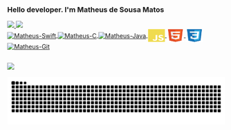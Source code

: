### Hello developer. I'm Matheus de Sousa Matos 
<div>
  <a href="https://github.com/Matheus-Sousa-Matos">
  <img height="180em" src="https://github-readme-stats.vercel.app/api?username=Matheus-Sousa-Matos&show_icons=true&theme=midnight-purple&include_all_commits=true&count_private=true"/>
  <img height="180em" src="https://github-readme-stats.vercel.app/api/top-langs/?username=Matheus-Sousa-Matos&layout=compact&langs_count=7&theme=midnight-purple"/>
</div>
  
<div style="display: inline_block">
  <img align="center" alt="Matheus-Swift" height="30" width="40" src="https://icongr.am/devicon/swift-original.svg?size=128&color=currentColor">
  <img align="center" alt="Matheus-C" height="30" width="40" src="https://icongr.am/devicon/c-original.svg?size=128&color=currentColor">
  <img align="center" alt="Matheus-Java" height="30" width="40" src="https://icongr.am/devicon/java-original.svg?size=128&color=currentColor">
  <img align="center" alt="Matheus-Js" height="30" width="40" src="https://raw.githubusercontent.com/devicons/devicon/master/icons/javascript/javascript-plain.svg">
  <img align="center" alt="Matheus-HTML" height="30" width="40" src="https://raw.githubusercontent.com/devicons/devicon/master/icons/html5/html5-original.svg">
  <img align="center" alt="Matheus-CSS" height="30" width="40" src="https://raw.githubusercontent.com/devicons/devicon/master/icons/css3/css3-original.svg">
  <img align="center" alt="Matheus-Git" height="30" width="40" src="https://icongr.am/devicon/git-original.svg?size=128&color=currentColor">
</div>

##
  
<div> 
  <a href="https://www.linkedin.com/in/matheus-matos-b13351184/" target="_blank"><img src="https://img.shields.io/badge/-LinkedIn-%230077B5?style=for-the-badge&logo=linkedin&logoColor=white" target="_blank"></a> 
 
![Snake animation](https://github.com/Matheus-Sousa-Matos/Matheus-Sousa-Matos/blob/output/github-contribution-grid-snake.svg)
 
</div>
